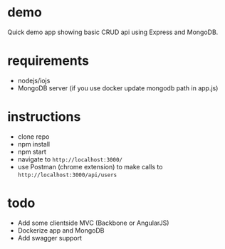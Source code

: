 # demo

Quick demo app showing basic CRUD api using Express and MongoDB.

# requirements
* nodejs/iojs
* MongoDB server (if you use docker update mongodb path in app.js)

# instructions
* clone repo
* npm install
* npm start
* navigate to `http://localhost:3000/`
* use Postman (chrome extension) to make calls to `http://localhost:3000/api/users`

# todo
* Add some clientside MVC (Backbone or AngularJS)
* Dockerize app and MongoDB
* Add swagger support
